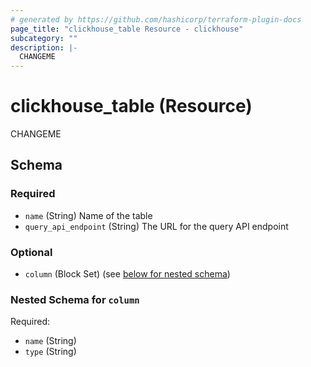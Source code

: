 ```yaml
---
# generated by https://github.com/hashicorp/terraform-plugin-docs
page_title: "clickhouse_table Resource - clickhouse"
subcategory: ""
description: |-
  CHANGEME
---
```


# clickhouse_table (Resource)

CHANGEME



<!-- schema generated by tfplugindocs -->
## Schema

### Required

- `name` (String) Name of the table
- `query_api_endpoint` (String) The URL for the query API endpoint

### Optional

- `column` (Block Set) (see [below for nested schema](#nestedblock--column))

<a id="nestedblock--column"></a>
### Nested Schema for `column`

Required:

- `name` (String)
- `type` (String)
